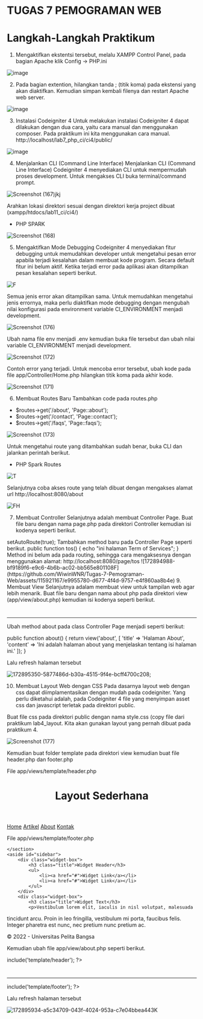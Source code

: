 # TUGAS 7 PEMOGRAMAN WEB
# Langkah-Langkah Praktikum
1. Mengaktifkan ekstentsi tersebut, melalu XAMPP Control Panel, pada bagian Apache klik Config -> PHP.ini

![image](https://github.com/WiwinWNR/Tugas-7-Pemograman-Web/assets/115921167/dc739981-e62a-42c4-b4ee-a60da4b33d4a)

2. Pada bagian extention, hilangkan tanda ; (titik koma) pada ekstensi yang akan diaktifkan. Kemudian simpan kembali filenya dan restart Apache web server.

![image](https://github.com/WiwinWNR/Tugas-7-Pemograman-Web/assets/115921167/8905655b-fd2a-445d-9ff1-3a2cb2f0ab55)

3. Instalasi Codeigniter 4
Untuk melakukan instalasi Codeigniter 4 dapat dilakukan dengan dua cara, yaitu cara manual dan menggunakan composer. Pada praktikum ini kita menggunakan cara manual. http://localhost/lab7_php_ci/ci4/public/

![image](https://github.com/WiwinWNR/Tugas-7-Pemograman-Web/assets/115921167/0bc63159-198c-479b-8af9-b6563c756433)

4. Menjalankan CLI (Command Line Interface)
Menjalankan CLI (Command Line Interface) Codeigniter 4 menyediakan CLI untuk mempermudah proses development. Untuk mengakses CLI buka terminal/command prompt.

![Screenshot (167)jkj](https://github.com/WiwinWNR/Tugas-7-Pemograman-Web/assets/115921167/d0b1403b-1292-4f55-9ce8-9846077fae51)

Arahkan lokasi direktori sesuai dengan direktori kerja project dibuat (xampp/htdocs/lab11_ci/ci4/)
* PHP SPARK

![Screenshot (168)](https://github.com/WiwinWNR/Tugas-7-Pemograman-Web/assets/115921167/05646fec-edfb-4b25-b61b-cb9aa21fdd72)

5. Mengaktifkan Mode Debugging
Codeigniter 4 menyediakan fitur debugging untuk memudahkan developer untuk mengetahui pesan error apabila terjadi kesalahan dalam membuat kode program. Secara default fitur ini belum aktif. Ketika terjadi error pada aplikasi akan ditampilkan pesan kesalahan seperti berikut.

![F](https://github.com/WiwinWNR/Tugas-7-Pemograman-Web/assets/115921167/71980c2a-8b6f-47ca-8f5f-453afb945811)

Semua jenis error akan ditampilkan sama. Untuk memudahkan mengetahui jenis errornya, maka perlu diaktifkan mode debugging dengan mengubah nilai konfigurasi pada environment variable CI_ENVIRONMENT menjadi development.

![Screenshot (176)](https://github.com/WiwinWNR/Tugas-7-Pemograman-Web/assets/115921167/e3183b48-bbf1-4e20-8ccb-9adf6a5a5814)

Ubah nama file env menjadi .env kemudian buka file tersebut dan ubah nilai variable CI_ENVIRONMENT menjadi development.

![Screenshot (172)](https://github.com/WiwinWNR/Tugas-7-Pemograman-Web/assets/115921167/805fd5d6-0ce0-45b2-b91c-a9bf613233a7)

Contoh error yang terjadi. Untuk mencoba error tersebut, ubah kode pada file app/Controller/Home.php hilangkan titik koma pada akhir kode.

![Screenshot (171)](https://github.com/WiwinWNR/Tugas-7-Pemograman-Web/assets/115921167/9ba82603-fb4a-4679-92d6-fc1d65ff1d76)

6. Membuat Routes Baru
Tambahkan code pada routes.php

* $routes->get('/about', 'Page::about');
* $routes->get('/contact', 'Page::contact');
* $routes->get('/faqs', 'Page::faqs');

![Screenshot (173)](https://github.com/WiwinWNR/Tugas-7-Pemograman-Web/assets/115921167/28e5d1f2-baca-46a0-b0f6-a7cc315603df)

Untuk mengetahui route yang ditambahkan sudah benar, buka CLI dan jalankan perintah berikut.

* PHP Spark Routes

![T](https://github.com/WiwinWNR/Tugas-7-Pemograman-Web/assets/115921167/179e09fb-7cf4-40ea-a0a9-efa8abf74196)

Selanjutnya coba akses route yang telah dibuat dengan mengakses alamat url http://localhost:8080/about

![FH](https://github.com/WiwinWNR/Tugas-7-Pemograman-Web/assets/115921167/50d1a2dc-d8ad-400d-9744-16b482d46dec)

7. Membuat Controller
Selanjutnya adalah membuat Controller Page. Buat file baru dengan nama page.php pada direktori Controller kemudian isi kodenya seperti berikut.

<?php

namespace App\Controllers;

class Page extends BaseController
{
    public function about()
    {
        echo "Ini halaman About";
    }
    public function contact()
    {
        echo "Ini halaman Contact";
    }
    public function faqs()
    {
        echo "Ini halaman FAQ";
    }
}

Berikut hasil nya

![172894574-5c23e907-b3e6-4974-a08a-869b5c81d08aL](https://github.com/WiwinWNR/Tugas-7-Pemograman-Web/assets/115921167/5cd0d949-7f55-46c0-9bbf-91c8196b5f44)

8. Auto Routing
Secara default fitur autoroute pada Codeiginiter sudah aktif. Untuk mengubah status autoroute dapat mengubah nilai variabelnya. Untuk menonaktifkan ubah nilai true menjadi false.

$routes->setAutoRoute(true);

Tambahkan method baru pada Controller Page seperti berikut.

  public function tos()
    {
        echo "ini halaman Term of Services";
    }

Method ini belum ada pada routing, sehingga cara mengaksesnya dengan menggunakan alamat: http://localhost:8080/page/tos

![172894988-bf9189f6-e9c6-4b6b-ac02-bb565e801108F](https://github.com/WiwinWNR/Tugas-7-Pemograman-Web/assets/115921167/e9955780-d677-4f4d-9757-e4f860aa8b4e)

9. Membuat View
Selanjutnya adalam membuat view untuk tampilan web agar lebih menarik. Buat file baru dengan nama about php pada direktori view (app/view/about.php) kemudian isi kodenya seperti berikut.

<!DOCTYPE html>
<html lang="en">
<head>
    <meta charset="UTF-8">
    <title><?= $title; ?></title>
</head>
<body>
    <h1><?= $title; ?></h1>
    <hr>
    <p><?= $content; ?></p>
</body>
</html>

Ubah method about pada class Controller Page menjadi seperti berikut:

public function about()
    {
        return view('about', [
            'title' => 'Halaman About',
            'content' => 'Ini adalah halaman about yang menjelaskan tentang isi halaman ini.'
        ]);
    }
    
Lalu refresh halaman tersebut

![172895350-5877486d-b30a-4515-9f4e-bcff4700c208;](https://github.com/WiwinWNR/Tugas-7-Pemograman-Web/assets/115921167/a9bca371-3073-4ca3-be32-89dfc63dbcac)

10. Membuat Layout Web dengan CSS
Pada dasarnya layout web dengan css dapat diimplamentasikan dengan mudah pada codeigniter. Yang perlu diketahui adalah, pada Codeigniter 4 file yang menyimpan asset css dan javascript terletak pada direktori public.

Buat file css pada direktori public dengan nama style.css (copy file dari praktikum lab4_layout. Kita akan gunakan layout yang pernah dibuat pada praktikum 4.

![Screenshot (177)](https://github.com/WiwinWNR/Tugas-7-Pemograman-Web/assets/115921167/5473015f-ec5c-4c35-b5cf-a79010acd614)

Kemudian buat folder template pada direktori view kemudian buat file header.php dan footer.php

File app/views/template/header.php

<!DOCTYPE html>
<html lang="en">
<head>
    <meta charset="UTF-8">
    <title><?= $title; ?></title>
    <link rel="stylesheet" href="<?= base_url('/style.css');?>">
</head>
<body>
    <div id="container">
    <header>
        <h1>Layout Sederhana</h1>
    </header>
    <nav>
        <a href="<?= base_url('/');?>" class="active">Home</a>
        <a href="<?= base_url('/artikel');?>">Artikel</a>
        <a href="<?= base_url('/about');?>">About</a>
        <a href="<?= base_url('/contact');?>">Kontak</a>
    </nav>
<section id="wrapper">
    <section id="main">
      
      
File app/views/template/footer.php
      
    </section>
    <aside id="sidebar">
        <div class="widget-box">
            <h3 class="title">Widget Header</h3>
            <ul>
                <li><a href="#">Widget Link</a></li>
                <li><a href="#">Widget Link</a></li>
            </ul>
        </div>
        <div class="widget-box">
            <h3 class="title">Widget Text</h3>
            <p>Vestibulum lorem elit, iaculis in nisl volutpat, malesuada
tincidunt arcu. Proin in leo fringilla, vestibulum mi porta, faucibus felis.
Integer pharetra est nunc, nec pretium nunc pretium ac.</p>
        </div>
    </aside>
</section>
<footer>
    <p>&copy; 2022 - Universitas Pelita Bangsa</p>
</footer>
</div>
</body>
</html>

Kemudian ubah file app/view/about.php seperti berikut.

<?= $this->include('template/header'); ?>

<h1><?= $title; ?></h1>
<hr>
<p><?= $content; ?></p>

<?= $this->include('template/footer'); ?>

Lalu refresh halaman tersebut

![172895934-a5c34709-043f-4024-953a-c7e04bbea443K](https://github.com/WiwinWNR/Tugas-7-Pemograman-Web/assets/115921167/08602056-fb97-4990-ad45-99d75338a906)


